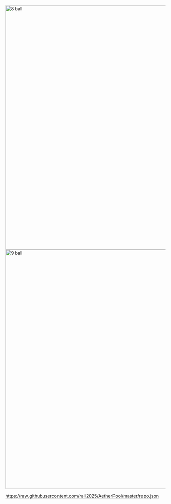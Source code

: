 <img width="1271" height="764" alt="8 ball" src="https://github.com/user-attachments/assets/481ad0e4-3b96-41ca-a099-65bf98f4712b" />
<img width="1235" height="748" alt="9 ball" src="https://github.com/user-attachments/assets/c3ede186-a590-4e01-b762-170b2ca83278" />

https://raw.githubusercontent.com/rail2025/AetherPool/master/repo.json
